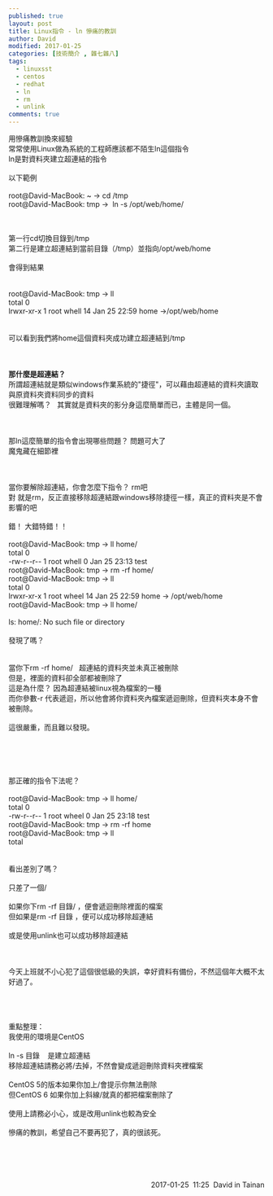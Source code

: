 ```yaml
---
published: true
layout: post
title: Linux指令 - ln 慘痛的教訓
author: David
modified: 2017-01-25
categories: [技術簡介 , 雜七雜八]
tags: 
  - linuxsst
  - centos
  - redhat
  - ln
  - rm
  - unlink
comments: true
---
```

用慘痛教訓換來經驗<br />
常常使用Linux做為系統的工程師應該都不陌生ln這個指令<br />
ln是對資料夾建立超連結的指令<br />
<br />
以下範例<br />
<br />
root@David-MacBook: ~ -&gt; cd /tmp<br />
root@David-MacBook: tmp -&gt; &nbsp;ln -s /opt/web/home/<br />
<div class="p2">
<span class="s3"><br /></span>
<span class="s3"><br /></span>
第一行cd切換目錄到/tmp<br />
第二行是建立超連結到當前目錄（/tmp）並指向/opt/web/home<br />
<br />
會得到結果<br />
<br />
<br />
root@David-MacBook: tmp -&gt; ll<br />
total 0<br />
lrwxr-xr-x 1 root whell 14 Jan 25 22:59 home -&gt;/opt/web/home</div>
<div class="p2">
<br />
<br />
可以看到我們將home這個資料夾成功建立超連結到/tmp<br />
<br />
<br />
<br />
<b>那什麼是超連結？</b><br />
所謂超連結就是類似windows作業系統的"捷徑"，可以藉由超連結的資料夾讀取與原資料夾資料同步的資料<br />
很難理解嗎？ &nbsp; 其實就是資料夾的影分身這麼簡單而已，主體是同一個。<br />
<br />
<br />
<br />
那ln這麼簡單的指令會出現哪些問題？ 問題可大了<br />
魔鬼藏在細節裡<br />
<br />
<br />
<br />
當你要解除超連結，你會怎麼下指令？ rm吧<br />
對 就是rm，反正直接移除超連結跟windows移除捷徑一樣，真正的資料夾是不會影響的吧<br />
<br />
錯！ 大錯特錯！！<br />
<br />
root@David-MacBook: tmp -&gt; ll home/<br />
total 0<br />
-rw-r--r-- 1 root whell 0 Jan 25 23:13 test<br />
root@David-MacBook: tmp -&gt; rm -rf home/<br />
root@David-MacBook: tmp -&gt; ll<br />
total 0<br />
lrwxr-xr-x 1 root wheel 14 Jan 25 22:59 home -&gt; /opt/web/home<br />
root@David-MacBook: tmp -&gt; ll home/<br />
<br />
ls: home/: No such file or directory<br />
<br />
發現了嗎？<br />
<br />
<br />
當你下rm -rf home/ &nbsp; 超連結的資料夾並未真正被刪除<br />
但是，裡面的資料卻全部都被刪除了<br />
這是為什麼？ 因為超連結被linux視為檔案的一種<br />
而你參數-r 代表遞迴，所以他會將你資料夾內檔案遞迴刪除，但資料夾本身不會被刪除。<br />
<br />
這很嚴重，而且難以發現。<br />
<br />
<br />
<br />
<br />
<br />
那正確的指令下法呢？<br />
<br />
root@David-MacBook: tmp -&gt; ll home/<br />
total 0<br />
-rw-r--r-- 1 root wheel 0 Jan 25 23:18 test<br />
root@David-MacBook: tmp -&gt; rm -rf home<br />
root@David-MacBook: tmp -&gt; ll<br />
total<br />
<br />
<br />
看出差別了嗎？<br />
<br />
只差了一個/<br />
<br />
如果你下rm -rf 目錄/ ，便會遞迴刪除裡面的檔案<br />
但如果是rm -rf 目錄 ，便可以成功移除超連結<br />
<br />
或是使用unlink也可以成功移除超連結<br />
<br />
<br />
<br />
今天上班就不小心犯了這個很低級的失誤，幸好資料有備份，不然這個年大概不太好過了。<br />
<br />
<br />
<br />
<br />
重點整理：<br />
我使用的環境是CentOS<br />
<br />
ln -s 目錄 &nbsp; &nbsp;是建立超連結<br />
移除超連結請務必將/去掉，不然會變成遞迴刪除資料夾裡檔案<br />
<br />
CentOS 5的版本如果你加上/會提示你無法刪除<br />
但CentOS 6 如果你加上斜線/就真的都把檔案刪除了<br />
<br />
使用上請務必小心，或是改用unlink也較為安全<br />
<br />
慘痛的教訓，希望自己不要再犯了，真的很該死。<br />
<br />
<br />
<br />
<br />
<br />
<div style="text-align: right;">
2017-01-25 &nbsp;11:25 &nbsp;David in Tainan<br />
<br />
<br />
<br /></div>
<style type="text/css">
p.p1 {margin: 0.0px 0.0px 0.0px 0.0px; font: 12.0px f4; back00; back0, 0, 0, 0.85)}
span.s1 {font-variant-ligatures: no-common-ligatures}
</style>


<style type="text/css">
p.p1 {margin: 0.0px 0.0px 0.0px 0.0px; font: 12.0px 21; back00; back0, 0, 0, 0.85)}
p.p2 {margin: 0.0px 0.0px 0.0px 0.0px; font: 12.0px f4; back00; back0, 0, 0, 0.85)}
span.s1 {font-variant-ligatures: no-common-liga1e}
span.s2 {font-variant-ligatures: no-common-ligaf4}
span.s3 {font-variant-ligatures: no-common-ligatures}
</style><style type="text/css">
p.p1 {margin: 0.0px 0.0px 0.0px 0.0px; font: 12.0px 21; back00; back0, 0, 0, 0.85)}
p.p2 {margin: 0.0px 0.0px 0.0px 0.0px; font: 12.0px f4; back00; back0, 0, 0, 0.85)}
span.s1 {font-variant-ligatures: no-common-liga1e}
span.s2 {font-variant-ligatures: no-common-ligaf4}
span.s3 {font-variant-ligatures: no-common-ligatures}
span.s4 {font-variant-ligatures: no-common-liga21}
</style></div>

